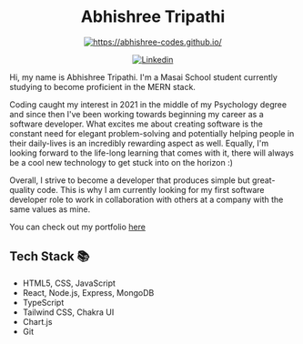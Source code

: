 <div align="center">

# Abhishree Tripathi

<a href="https://abhishree-codes.github.io/">
  <img src="https://img.shields.io/badge/portfolio-blue?style=for-the-badge" alt="https://abhishree-codes.github.io/"/>
</a>

[![Linkedin](https://img.shields.io/badge/linkedin-%230077B5.svg?style=for-the-badge&logo=linkedin&logoColor=white)](https://www.linkedin.com/in/abhishree-tripathi-7b419a17a/)




</div>

Hi, my name is Abhishree Tripathi. I'm a Masai School student currently studying to become proficient in the MERN stack.

Coding caught my interest in 2021 in the middle of my Psychology degree and since then I've been working towards beginning my career as a software developer. What excites me about creating software is the constant need for elegant problem-solving and potentially helping people in their daily-lives is an incredibly rewarding aspect as well. Equally, I'm looking forward to the life-long learning that comes with it, there will always be a cool new technology to get stuck into on the horizon :)

Overall, I strive to become a developer that produces simple but great-quality code.  This is why I am currently looking for my first software developer role to work in collaboration with others at a company with the same values as mine.

You can check out my portfolio <a href ="https://abhishree-codes.github.io/">here</a>

## <a name="stack">Tech Stack</a> 📚

- HTML5, CSS, JavaScript
- React, Node.js, Express, MongoDB
- TypeScript
- Tailwind CSS, Chakra UI
- Chart.js
- Git


<!--
**Abhishree-codes/Abhishree-codes** is a ✨ _special_ ✨ repository because its `README.md` (this file) appears on your GitHub profile.

Here are some ideas to get you started:

- 🔭 I’m currently working on ...
- 🌱 I’m currently learning ...
- 👯 I’m looking to collaborate on ...
- 🤔 I’m looking for help with ...
- 💬 Ask me about ...
- 📫 How to reach me: ...
- 😄 Pronouns: ...
- ⚡ Fun fact: ...
-->

